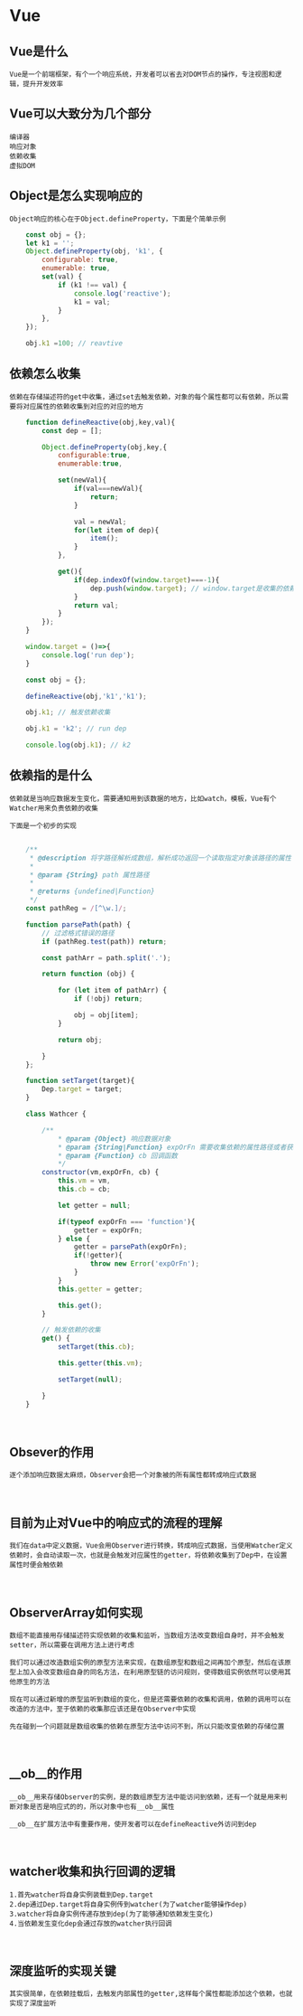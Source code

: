 # Vue

## Vue是什么

    Vue是一个前端框架，有个一个响应系统，开发者可以省去对DOM节点的操作，专注视图和逻辑，提升开发效率

## Vue可以大致分为几个部分

    编译器
    响应对象
    依赖收集
    虚拟DOM

## Object是怎么实现响应的

    Object响应的核心在于Object.defineProperty，下面是个简单示例

```javascript
    const obj = {};
    let k1 = '';
    Object.defineProperty(obj, 'k1', {
        configurable: true,
        enumerable: true,
        set(val) {
            if (k1 !== val) {
                console.log('reactive');
                k1 = val;
            }
        },
    });

    obj.k1 =100; // reavtive

```


## 依赖怎么收集

    依赖在存储描述符的get中收集，通过set去触发依赖，对象的每个属性都可以有依赖，所以需要将对应属性的依赖收集到对应的对应的地方


```javascript
    function defineReactive(obj,key,val){
        const dep = [];

        Object.defineProperty(obj,key,{
            configurable:true,
            enumerable:true,

            set(newVal){
                if(val===newVal){
                    return;
                }

                val = newVal;
                for(let item of dep){
                    item();
                }
            },

            get(){
                if(dep.indexOf(window.target)===-1){
                    dep.push(window.target); // window.target是收集的依赖
                }
                return val;
            }
        });
    }

    window.target = ()=>{
        console.log('run dep');
    }

    const obj = {};

    defineReactive(obj,'k1','k1');

    obj.k1; // 触发依赖收集

    obj.k1 = 'k2'; // run dep

    console.log(obj.k1); // k2

```

## 依赖指的是什么

    依赖就是当响应数据发生变化，需要通知用到该数据的地方，比如watch，模板，Vue有个Watcher用来负责依赖的收集

    下面是一个初步的实现

```javascript

    /**
     * @description 将字路径解析成数组，解析成功返回一个读取指定对象该路径的属性
     * 
     * @param {String} path 属性路径
     * 
     * @returns {undefined|Function}
     */
    const pathReg = /[^\w.]/;

    function parsePath(path) {
        // 过滤格式错误的路径
        if (pathReg.test(path)) return;

        const pathArr = path.split('.');

        return function (obj) {

            for (let item of pathArr) {
                if (!obj) return;

                obj = obj[item];
            }

            return obj;

        }
    };

    function setTarget(target){
        Dep.target = target;
    }

    class Wathcer {

        /**
            * @param {Object} 响应数据对象
            * @param {String|Function} expOrFn 需要收集依赖的属性路径或者获取该属性的方法
            * @param {Function} cb 回调函数
            */
        constructor(vm,expOrFn, cb) {
            this.vm = vm,
            this.cb = cb;

            let getter = null;

            if(typeof expOrFn === 'function'){
                getter = expOrFn;
            } else {
                getter = parsePath(expOrFn);
                if(!getter){
                    throw new Error('expOrFn');
                }
            }
            this.getter = getter;

            this.get();
        }

        // 触发依赖的收集
        get() {
            setTarget(this.cb);

            this.getter(this.vm);

            setTarget(null);

        }
    }
```

<br/>

## Obsever的作用
    逐个添加响应数据太麻烦，Observer会把一个对象被的所有属性都转成响应式数据

<br/>


## 目前为止对Vue中的响应式的流程的理解

    我们在data中定义数据，Vue会用Observer进行转换，转成响应式数据，当使用Watcher定义依赖时，会自动读取一次，也就是会触发对应属性的getter，将依赖收集到了Dep中，在设置属性时便会触依赖

<br/>

## ObserverArray如何实现
    数组不能直接用存储描述符实现依赖的收集和监听，当数组方法改变数组自身时，并不会触发setter，所以需要在调用方法上进行考虑

    我们可以通过改造数组实例的原型方法来实现，在数组原型和数组之间再加个原型，然后在该原型上加入会改变数组自身的同名方法，在利用原型链的访问规则，使得数组实例依然可以使用其他原生的方法

    现在可以通过新增的原型监听到数组的变化，但是还需要依赖的收集和调用，依赖的调用可以在改造的方法中，至于依赖的收集那应该还是在Observer中实现

    先在碰到一个问题就是数组收集的依赖在原型方法中访问不到，所以只能改变依赖的存储位置

<br/>

## __ob__的作用

    __ob__用来存储Observer的实例，是的数组原型方法中能访问到依赖，还有一个就是用来判断对象是否是响应式的的，所以对象中也有__ob__属性

    __ob__在扩展方法中有重要作用，使开发者可以在defineReactive外访问到dep

<br/>

## watcher收集和执行回调的逻辑

    1.首先watcher将自身实例装载到Dep.target
    2.dep通过Dep.target将自身实例传到watcher(为了watcher能够操作dep)
    3.watcher将自身实例传递存放到dep(为了能够通知依赖发生变化)
    4.当依赖发生变化dep会通过存放的watcher执行回调
    
<br/>

## 深度监听的实现关键
    其实很简单，在依赖挂载后，去触发内部属性的getter,这样每个属性都能添加这个依赖，也就实现了深度监听



    